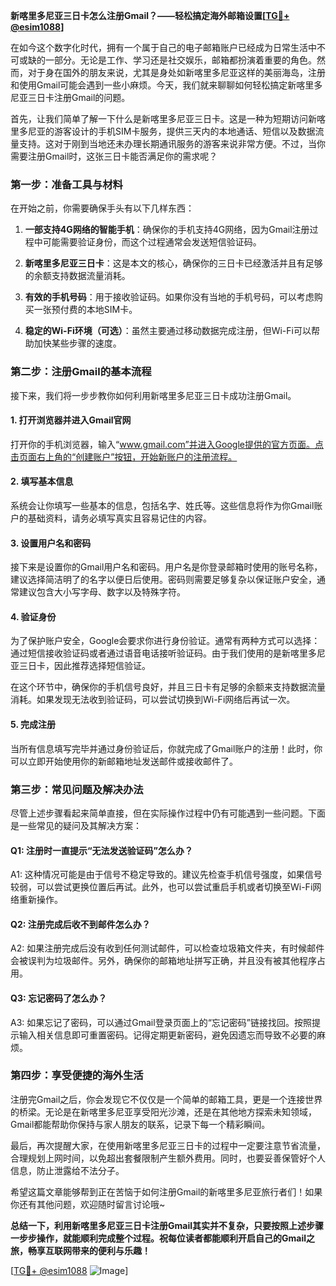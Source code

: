 **新喀里多尼亚三日卡怎么注册Gmail？——轻松搞定海外邮箱设置[[TG💪+ @esim1088](https://t.me/s/esim1088)]**

在如今这个数字化时代，拥有一个属于自己的电子邮箱账户已经成为日常生活中不可或缺的一部分。无论是工作、学习还是社交娱乐，邮箱都扮演着重要的角色。然而，对于身在国外的朋友来说，尤其是身处如新喀里多尼亚这样的美丽海岛，注册和使用Gmail可能会遇到一些小麻烦。今天，我们就来聊聊如何轻松搞定新喀里多尼亚三日卡注册Gmail的问题。

首先，让我们简单了解一下什么是新喀里多尼亚三日卡。这是一种为短期访问新喀里多尼亚的游客设计的手机SIM卡服务，提供三天内的本地通话、短信以及数据流量支持。这对于刚到当地还未办理长期通讯服务的游客来说非常方便。不过，当你需要注册Gmail时，这张三日卡能否满足你的需求呢？

### **第一步：准备工具与材料**

在开始之前，你需要确保手头有以下几样东西：

1. **一部支持4G网络的智能手机**：确保你的手机支持4G网络，因为Gmail注册过程中可能需要验证身份，而这个过程通常会发送短信验证码。
   
2. **新喀里多尼亚三日卡**：这是本文的核心，确保你的三日卡已经激活并且有足够的余额支持数据流量消耗。

3. **有效的手机号码**：用于接收验证码。如果你没有当地的手机号码，可以考虑购买一张预付费的本地SIM卡。

4. **稳定的Wi-Fi环境（可选）**：虽然主要通过移动数据完成注册，但Wi-Fi可以帮助加快某些步骤的速度。

### **第二步：注册Gmail的基本流程**

接下来，我们将一步步教你如何利用新喀里多尼亚三日卡成功注册Gmail。

#### **1. 打开浏览器并进入Gmail官网**

打开你的手机浏览器，输入“www.gmail.com”并进入Google提供的官方页面。点击页面右上角的“创建账户”按钮，开始新账户的注册流程。

#### **2. 填写基本信息**

系统会让你填写一些基本的信息，包括名字、姓氏等。这些信息将作为你Gmail账户的基础资料，请务必填写真实且容易记住的内容。

#### **3. 设置用户名和密码**

接下来是设置你的Gmail用户名和密码。用户名是你登录邮箱时使用的账号名称，建议选择简洁明了的名字以便日后使用。密码则需要足够复杂以保证账户安全，通常建议包含大小写字母、数字以及特殊字符。

#### **4. 验证身份**

为了保护账户安全，Google会要求你进行身份验证。通常有两种方式可以选择：通过短信接收验证码或者通过语音电话接听验证码。由于我们使用的是新喀里多尼亚三日卡，因此推荐选择短信验证。

在这个环节中，确保你的手机信号良好，并且三日卡有足够的余额来支持数据流量消耗。如果发现无法收到验证码，可以尝试切换到Wi-Fi网络后再试一次。

#### **5. 完成注册**

当所有信息填写完毕并通过身份验证后，你就完成了Gmail账户的注册！此时，你可以立即开始使用你的新邮箱地址发送邮件或接收邮件了。

### **第三步：常见问题及解决办法**

尽管上述步骤看起来简单直接，但在实际操作过程中仍有可能遇到一些问题。下面是一些常见的疑问及其解决方案：

#### **Q1: 注册时一直提示“无法发送验证码”怎么办？**

A1: 这种情况可能是由于信号不稳定导致的。建议先检查手机信号强度，如果信号较弱，可以尝试更换位置后再试。此外，也可以尝试重启手机或者切换至Wi-Fi网络重新操作。

#### **Q2: 注册完成后收不到邮件怎么办？**

A2: 如果注册完成后没有收到任何测试邮件，可以检查垃圾箱文件夹，有时候邮件会被误判为垃圾邮件。另外，确保你的邮箱地址拼写正确，并且没有被其他程序占用。

#### **Q3: 忘记密码了怎么办？**

A3: 如果忘记了密码，可以通过Gmail登录页面上的“忘记密码”链接找回。按照提示输入相关信息即可重置密码。记得定期更新密码，避免因遗忘而导致不必要的麻烦。

### **第四步：享受便捷的海外生活**

注册完Gmail之后，你会发现它不仅仅是一个简单的邮箱工具，更是一个连接世界的桥梁。无论是在新喀里多尼亚享受阳光沙滩，还是在其他地方探索未知领域，Gmail都能帮助你保持与家人朋友的联系，记录下每一个精彩瞬间。

最后，再次提醒大家，在使用新喀里多尼亚三日卡的过程中一定要注意节省流量，合理规划上网时间，以免超出套餐限制产生额外费用。同时，也要妥善保管好个人信息，防止泄露给不法分子。

希望这篇文章能够帮到正在苦恼于如何注册Gmail的新喀里多尼亚旅行者们！如果你还有其他问题，欢迎随时留言讨论哦~

**总结一下，利用新喀里多尼亚三日卡注册Gmail其实并不复杂，只要按照上述步骤一步步操作，就能顺利完成整个过程。祝每位读者都能顺利开启自己的Gmail之旅，畅享互联网带来的便利与乐趣！**

[[TG💪+ @esim1088](https://t.me/s/esim1088) ![Image](https://i.postimg.cc/4NQfJmqS/Snipaste-2025-05-13-00-14-12.png)]